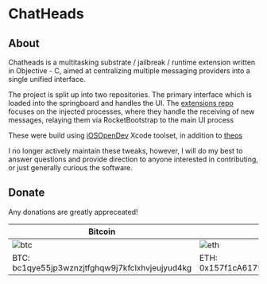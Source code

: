 # ChatHeads

## About

Chatheads is a multitasking substrate / jailbreak / runtime  extension written in Objective - C, aimed at centralizing multiple messaging providers into a single unified interface.

The project is split up into two repositories. The primary interface which is loaded into the springboard and handles the UI. The [extensions repo](https://github.com/c1d3rdev/ChatHeads-Extensions) focuses on the injected processes, where they handle the receiving of new messages, relaying them via RocketBootstrap to the main UI process

These were build using [iOSOpenDev](https://github.com/kokoabim/iOSOpenDev) Xcode toolset, in addition to [theos](https://github.com/theos/theos)

I no longer actively maintain these tweaks, however, I will do my best to answer questions and provide direction to anyone interested in contributing, or just generally curious the software.


## Donate

Any donations are greatly appreceated!

| Bitcoin  | Ethereum | PayPal |
| ------------- | ------------- | ------------- |
| ![btc](https://user-images.githubusercontent.com/43149911/142432520-d8bf521a-2b11-4b86-b074-0571a117845d.jpeg)  | ![eth](https://user-images.githubusercontent.com/43149911/142432508-e1b54700-2449-4f5a-b562-852ec97184d8.jpeg) | [![paypal](https://www.paypalobjects.com/en_US/i/btn/btn_donateCC_LG.gif)](c1d3rdev@gmail.com) |
| BTC: bc1qye55jp3wznzjtfghqw9j7kfclxhvjeujyud4kg | ETH: 0x157f1cA61795dbDF9CB5cA791d7a517bfd8E9Ec0  | PayPal: c1d3rdev@gmail.com |
